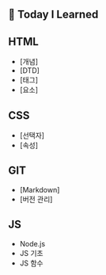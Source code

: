 ## 📝 Today I Learned

## HTML  
  - [개념]
  - [DTD]
  - [태그]
  - [요소]

## CSS
  - [선택자]
  - [속성]

## GIT
  - [Markdown]
  - [버전 관리]

## JS
- Node.js
- JS 기초
- JS 함수